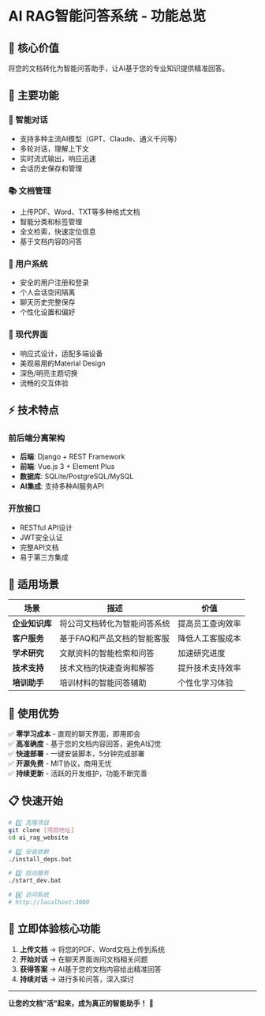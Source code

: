 # AI RAG智能问答系统 - 功能总览

## 🎯 核心价值
将您的文档转化为智能问答助手，让AI基于您的专业知识提供精准回答。

## 💎 主要功能

### 🤖 智能对话
- 支持多种主流AI模型（GPT、Claude、通义千问等）
- 多轮对话，理解上下文
- 实时流式输出，响应迅速
- 会话历史保存和管理

### 📚 文档管理  
- 上传PDF、Word、TXT等多种格式文档
- 智能分类和标签管理
- 全文检索，快速定位信息
- 基于文档内容的问答

### 👥 用户系统
- 安全的用户注册和登录
- 个人会话空间隔离
- 聊天历史完整保存
- 个性化设置和偏好

### 🎨 现代界面
- 响应式设计，适配多端设备
- 美观易用的Material Design
- 深色/明亮主题切换
- 流畅的交互体验

## ⚡ 技术特点

### 前后端分离架构
- **后端**: Django + REST Framework
- **前端**: Vue.js 3 + Element Plus  
- **数据库**: SQLite/PostgreSQL/MySQL
- **AI集成**: 支持多种AI服务API

### 开放接口
- RESTful API设计
- JWT安全认证
- 完整API文档
- 易于第三方集成

## 🚀 适用场景

| 场景 | 描述 | 价值 |
|------|------|------|
| **企业知识库** | 将公司文档转化为智能问答系统 | 提高员工查询效率 |
| **客户服务** | 基于FAQ和产品文档的智能客服 | 降低人工客服成本 |
| **学术研究** | 文献资料的智能检索和问答 | 加速研究进度 |
| **技术支持** | 技术文档的快速查询和解答 | 提升技术支持效率 |
| **培训助手** | 培训材料的智能问答辅助 | 个性化学习体验 |

## 🎁 使用优势

✅ **零学习成本** - 直观的聊天界面，即用即会  
✅ **高准确度** - 基于您的文档内容回答，避免AI幻觉  
✅ **快速部署** - 一键安装脚本，5分钟完成部署  
✅ **开源免费** - MIT协议，商用无忧  
✅ **持续更新** - 活跃的开发维护，功能不断完善  

## 📋 快速开始

```bash
# 1️⃣ 克隆项目
git clone [项目地址]
cd ai_rag_website

# 2️⃣ 安装依赖
./install_deps.bat

# 3️⃣ 启动服务
./start_dev.bat

# 4️⃣ 访问系统
# http://localhost:3000
```

## 🎯 立即体验核心功能

1. **上传文档** → 将您的PDF、Word文档上传到系统
2. **开始对话** → 在聊天界面询问文档相关问题  
3. **获得答案** → AI基于您的文档内容给出精准回答
4. **持续对话** → 进行多轮问答，深入探讨

---

**让您的文档"活"起来，成为真正的智能助手！** 🌟